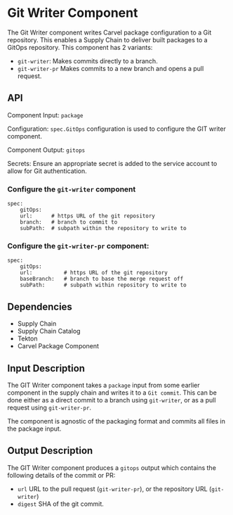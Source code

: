 # Git Writer Component

The Git Writer component writes Carvel package configuration to a Git repository. This enables
a Supply Chain to deliver built packages to a GitOps repository. This component has 2 variants:

- `git-writer`:  Makes commits directly to a branch.
- `git-writer-pr` Makes commits to a new branch and opens a pull request.

## API

Component Input: `package`

Configuration: `spec.GitOps` configuration is used to configure the GIT writer component.

Component Output: `gitops`

Secrets: Ensure an appropriate secret is added to the service account to allow for Git authentication.

### Configure the `git-writer` component

```console
spec:
    gitOps:
    url:      # https URL of the git repository
    branch:   # branch to commit to
    subPath:  # subpath within the repository to write to
```

### Configure the `git-writer-pr` component:

```console
spec:
    gitOps:
    url:          # https URL of the git repository
    baseBranch:   # branch to base the merge request off
    subPath:      # subpath within repository to write to
```

## Dependencies

- Supply Chain
- Supply Chain Catalog
- Tekton
- Carvel Package Component

## Input Description

The GIT Writer component takes a `package` input from some earlier component in the supply chain
and writes it to a `Git commit`. This can be done either as a direct commit to a branch using
`git-writer`, or as a pull request using `git-writer-pr`.

The component is agnostic of the packaging format and commits all files in the package input.

## Output Description

The GIT Writer component produces a `gitops` output which contains the following details of the
commit or PR:

- `url` URL to the pull request (`git-writer-pr`), or the repository URL (`git-writer`)
- `digest` SHA of the git commit.
